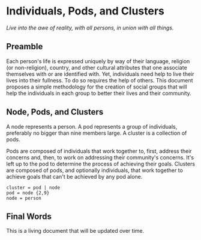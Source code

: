 # Individuals, Pods, and Clusters

_Live into the awe of reality, with all persons, in union with all things._

## Preamble

Each person's life is expressed uniquely by way of their language, religion (or non-religion), country, and other cultural attributes that one associate themselves with or are identified with. Yet, individuals need help to live their lives into their fullness. To do so requires the help of others. This document proposes a simple methodology for the creation of social groups that will help the individuals in each group to better their lives and their community.

## Node, Pods, and Clusters

A node represents a person. A pod represents a group of individuals, preferably no bigger than nine members large. A cluster is a collection of pods.

Pods are composed of individuals that work together to, first, address their concerns and, then, to work on addressing their community's concerns. It's left up to the pod to determine the process of achieving their goals. Clusters are composed of pods, and optionally individuals, that work together to achieve goals that can't be achieved by any pod alone.

```
cluster = pod | node
pod = node {2,9}
node = person
``` 

## Final Words

This is a living document that will be updated over time.

